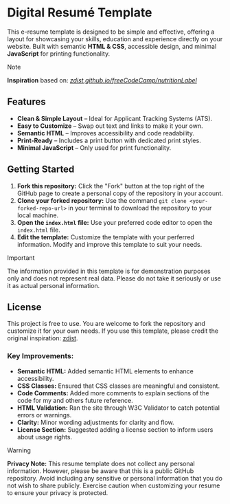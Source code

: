 # Digital Resumé Template
This e-resume template is designed to be simple and effective, offering a layout for showcasing your skills, education and experience directly on your website. Built with semantic **HTML & CSS**, accessible design, and minimal **JavaScript** for printing functionality. 

> [!NOTE]
> **Inspiration** based on: _[zdist.github.io/freeCodeCamp/nutritionLabel](https://zdist.github.io/freeCodeCamp/nutritionLabel/nutritionLabel.html)_

## Features
- **Clean & Simple Layout** – Ideal for Applicant Tracking Systems (ATS).
- **Easy to Customize** – Swap out text and links to make it your own.
- **Semantic HTML** – Improves accessibility and code readability.
- **Print-Ready** – Includes a print button with dedicated print styles.
- **Minimal JavaScript** – Only used for print functionality.

## Getting Started
1. **Fork this repository:** Click the "Fork" button at the top right of the GitHub page to create a personal copy of the repository in your account.
2. **Clone your forked repository:** Use the command `git clone <your-forked-repo-url>` in your terminal to download the repository to your local machine.
3. **Open the `index.html` file:** Use your preferred code editor to open the `index.html` file.
4. **Edit the template:** Customize the template with your perferred information. Modify and improve this template to suit your needs.

> [!IMPORTANT]  
> The information provided in this template is for demonstration purposes only and does not represent real data. Please do not take it seriously or use it as actual personal information.

## License
This project is free to use. You are welcome to fork the repository and customize it for your own needs. If you use this template, please credit the original inspiration: [zdist](https://zdist.github.io).

### Key Improvements:
- **Semantic HTML:** Added semantic HTML elements to enhance accessibility.
- **CSS Classes:** Ensured that CSS classes are meaningful and consistent.
- **Code Comments:** Added more comments to explain sections of the code for my and others future reference.
- **HTML Validation:** Ran the site through W3C Validator to catch potential errors or warnings.
- **Clarity:** Minor wording adjustments for clarity and flow.
- **License Section:** Suggested adding a license section to inform users about usage rights.

> [!WARNING]  
> **Privacy Note:**
> This resume template does not collect any personal information. However, please be aware that this is a public GitHub repository. Avoid including any sensitive or personal information that you do not wish to share publicly. Exercise caution when customizing your resume to ensure your privacy is protected.
